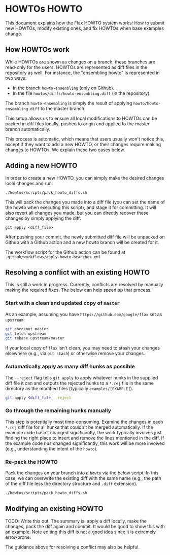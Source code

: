 # HOWTOs HOWTO

This document explains how the Flax HOWTO system works: How to submit
new HOWTOs, modify existing ones, and fix HOWTOs when base examples
change.

## How HOWTOs work

While HOWTOs are shown as changes on a branch, these branches are read-only for
the users. HOWTOs are represented as diff files in the repository as well. For 
instance, the "ensembling howto" is represented in two ways:

* In the branch `howto-ensembling` (only on Github).
* In the file `howtos/diffs/howto-ensembling.diff` (in the repository).

The branch `howto-ensembling` is simply the result of applying 
`howto/howto-ensembling.diff` to the master branch.

This setup allows us to ensure all local modifications to HOWTOs can be packed
in diff files locally, pushed to origin and applied to the master branch 
automatically.

This process is automatic, which means that users usually won't notice this, 
except if they want to add a new HOWTO, or their changes require making changes
to HOWTOs. We explain these two cases below.

## Adding a new HOWTO

In order to create a new HOWTO, you can simply make the desired changes local
changes and run:

```
./howtos/scripts/pack_howto_diffs.sh
```

This will pack the changes you made into a diff file (you can set the name of
the howto when executing this script), and stage it for committing. It will also
revert all changes you made, but you can directly recover these changes by
simply applying the diff:

```
git apply <diff_file>
```

After pushing your commit, the newly submitted diff file will be unpacked on
Github with a Github action and a new howto branch will be created for it.

The workflow script for the Github action can be found at 
`.github/workflows/apply-howto-branches.yml`

## Resolving a conflict with an existing HOWTO

This is still a work in progress. Currently, conflicts are resolved by manually
making the required fixes. The below can help speed up that process.

### Start with a clean and updated copy of `master`
As an example, assuming you have `https://github.com/google/flax` set as
`upstream`:
```bash
git checkout master
git fetch upstream
git rebase upstream/master
```
If your local copy of `flax` isn't clean, you may need to stash your changes
elsewhere (e.g., via `git stash`) or otherwise remove your changes.

### Automatically apply as many diff hunks as possible
The `--reject` flag tells `git apply` to apply whatever hunks in the supplied
diff file it can and outputs the rejected hunks to a `*.rej` file in the same
directory as the modified files (typically `examples/[EXAMPLE]`).

```bash
git apply $diff_file --reject
```

### Go through the remaining hunks manually
This step is potentially most time-consuming. Examine the changes in each
`*.rej` diff file for all hunks that couldn't be merged automatically. If the
example code hasn't changed significantly, the work typically involves just
finding the right place to insert and remove the lines mentioned in the diff.
If the example code _has_ changed significantly, this work will be more
involved (e.g., understanding the intent of the `howto`).

### Re-pack the HOWTO
Pack the changes on your branch into a `howto` via the below script. In this
case, we can overwrite the existing diff with the same name (e.g., the path of
the diff file less the directory structure and `.diff` extension).
```bash
./howtos/scripts/pack_howto_diffs.sh
```

## Modifying an existing HOWTO

TODO: Write this out. The summary is: apply a diff locally, make the
changes, pack the diff again and commit. It would be good to show 
this with an example. Note editing this diff is not a good idea 
since it is extremely error-prone.

The guidance above for resolving a conflict may also be helpful.
